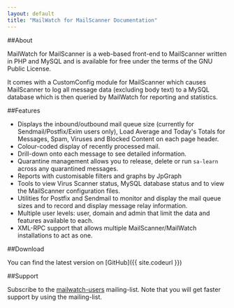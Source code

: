 ```yaml
---
layout: default
title: "MailWatch for MailScanner Documentation"
---
```


##About

MailWatch for MailScanner is a web-based front-end to MailScanner written in PHP and MySQL and is available for free under the terms of the GNU Public License.

It comes with a CustomConfig module for MailScanner which causes MailScanner to log all message data (excluding body text) to a MySQL database which is then queried by MailWatch for reporting and statistics.

##Features

* Displays the inbound/outbound mail queue size (currently for Sendmail/Postfix/Exim users only), Load Average and Today's Totals for Messages, Spam, Viruses and Blocked Content on each page header.
* Colour-coded display of recently processed mail.
* Drill-down onto each message to see detailed information.
* Quarantine management allows you to release, delete or run `sa-learn` across any quarantined messages.
* Reports with customisable filters and graphs by JpGraph
* Tools to view Virus Scanner status, MySQL database status and to view the MailScanner configuration files.
* Utilities for Postfix and Sendmail to monitor and display the mail queue sizes and to record and display message relay information.
* Multiple user levels: user, domain and admin that limit the data and features available to each.
* XML-RPC support that allows multiple MailScanner/MailWatch installations to act as one.

##Download

You can find the latest version on [GitHub]({{ site.codeurl }})

##Support

Subscribe to the [mailwatch-users](http://lists.sourceforge.net/lists/listinfo/mailwatch-users) mailing-list. Note that you will get faster support by using the mailing-list.
